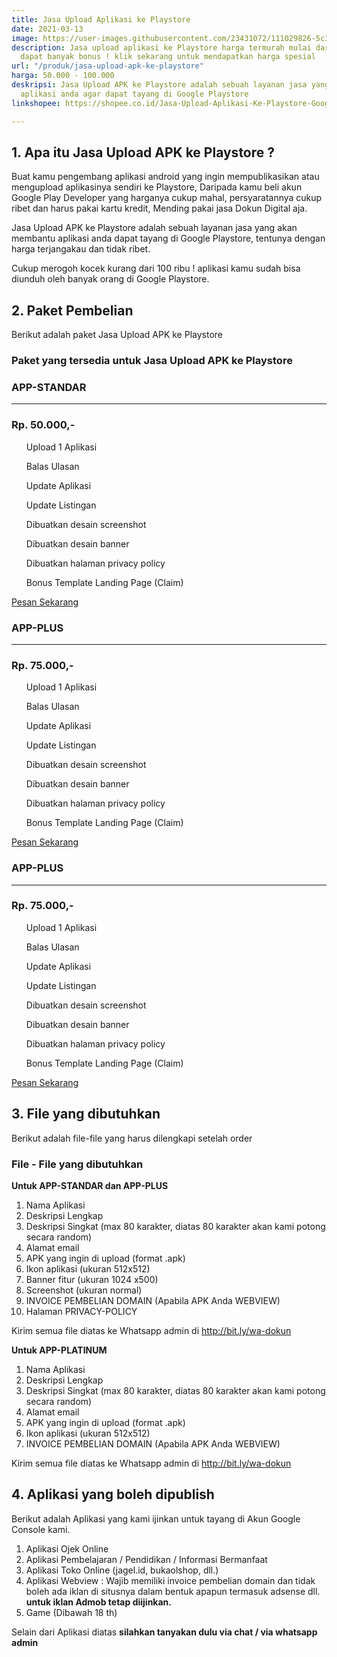 ```yaml
---
title: Jasa Upload Aplikasi ke Playstore
date: 2021-03-13
image: https://user-images.githubusercontent.com/23431072/111029826-5c325b00-8431-11eb-9468-5e284befce00.png
description: Jasa upload aplikasi ke Playstore harga termurah mulai dari 50 ribuan
  dapat banyak bonus ! klik sekarang untuk mendapatkan harga spesial
url: "/produk/jasa-upload-apk-ke-playstore"
harga: 50.000 - 100.000
deskripsi: Jasa Upload APK ke Playstore adalah sebuah layanan jasa yang akan membantu
  aplikasi anda agar dapat tayang di Google Playstore
linkshopee: https://shopee.co.id/Jasa-Upload-Aplikasi-Ke-Playstore-Google-Play-Console-i.8263390.3353433342

---
```

## 1. Apa itu Jasa Upload APK ke Playstore ?

Buat kamu pengembang aplikasi android yang ingin mempublikasikan atau mengupload aplikasinya sendiri ke Playstore, Daripada kamu beli akun Google Play Developer yang harganya cukup mahal, persyaratannya cukup ribet dan harus pakai kartu kredit, Mending pakai jasa Dokun Digital aja.

Jasa Upload APK ke Playstore adalah sebuah layanan jasa yang akan membantu aplikasi anda dapat tayang di Google Playstore, tentunya dengan harga terjangakau dan tidak ribet.

Cukup merogoh kocek kurang dari 100 ribu ! aplikasi kamu sudah bisa diunduh oleh banyak orang di Google Playstore.

## 2. Paket Pembelian

Berikut adalah paket Jasa Upload APK ke Playstore

### Paket yang tersedia untuk Jasa Upload APK ke Playstore

<div class="row mt-5">
  
  <!-- APP STANDAR -->
  <div class="col-md-4 mx-auto mt-3 px-4">
     <div class="card pricing-rates starter-plan text-center shadow rounded-lg border-0">
        <div class="card-body py-3">
          <h3 class="title text-primary">APP-STANDAR</h3>
                 <hr>
                   <h3 class="h3 mb-3 mt-2">Rp. 50.000,-</h3>
                     <ul class="list-unstyled text-left">
                        <p class="text-muted text-feature mb-0"><span class="text-primary h5 mr-2"><i class="uim uim-check-circle"></i></span></i>Upload 1 Aplikasi</p>
                        <p class="text-muted text-feature mb-0"><span class="text-danger h5 mr-2"><i class="uim uim-exclamation-circle"></i></span></i>Balas Ulasan</p>
                        <p class="text-muted text-feature mb-0"><span class="text-danger h5 mr-2"><i class="uim uim-exclamation-circle"></i></span></i>Update Aplikasi</p>
                        <p class="text-muted text-feature mb-0"><span class="text-danger h5 mr-2"><i class="uim uim-exclamation-circle"></i></span></i>Update Listingan</p>
                        <p class="text-muted text-feature mb-0"><span class="text-danger h5 mr-2"><i class="uim uim-exclamation-circle"></i></span></i>Dibuatkan desain screenshot</p>
                        <p class="text-muted text-feature mb-0"><span class="text-danger h5 mr-2"><i class="uim uim-exclamation-circle"></i></span></i>Dibuatkan desain banner</p>
                        <p class="text-muted text-feature mb-0"><span class="text-danger h5 mr-2"><i class="uim uim-exclamation-circle"></i></span></i>Dibuatkan halaman privacy policy</p>
                        <p class="text-muted text-feature mb-0"><span class="text-danger h5 mr-2"><i class="uim uim-exclamation-circle"></i></span></i>Bonus Template Landing Page (Claim)</p>
                        </ul>
           <a href="https://app.tokoorder.com/product/tokoorder-digital-personal/" class="btn btn-primary   mt-2 text-order">Pesan Sekarang</a>
        </div>
      </div>
    </div>

  <!-- APP PLUS -->
  <div class="col-md-4 mx-auto mt-3 px-4">
     <div class="card pricing-rates starter-plan text-center shadow rounded-lg border-0">
        <div class="card-body py-3">
          <h3 class="title text-primary">APP-PLUS</h3>
                 <hr>
                   <h3 class="h3 mb-3 mt-2">Rp. 75.000,-</h3>
                     <ul class="list-unstyled text-left">
                        <p class="text-muted text-feature mb-0"><span class="text-primary h5 mr-2"><i class="uim uim-check-circle"></i></span></i>Upload 1 Aplikasi</p>
                        <p class="text-muted text-feature mb-0"><span class="text-primary h5 mr-2"><i class="uim uim-check-circle"></i></span></i>Balas Ulasan</p>
                        <p class="text-muted text-feature mb-0"><span class="text-danger h5 mr-2"><i class="uim uim-exclamation-circle"></i></span></i>Update Aplikasi</p>
                        <p class="text-muted text-feature mb-0"><span class="text-danger h5 mr-2"><i class="uim uim-exclamation-circle"></i></span></i>Update Listingan</p>
                        <p class="text-muted text-feature mb-0"><span class="text-danger h5 mr-2"><i class="uim uim-exclamation-circle"></i></span></i>Dibuatkan desain screenshot</p>
                        <p class="text-muted text-feature mb-0"><span class="text-danger h5 mr-2"><i class="uim uim-exclamation-circle"></i></span></i>Dibuatkan desain banner</p>
                        <p class="text-muted text-feature mb-0"><span class="text-danger h5 mr-2"><i class="uim uim-exclamation-circle"></i></span></i>Dibuatkan halaman privacy policy</p>
                        <p class="text-muted text-feature mb-0"><span class="text-danger h5 mr-2"><i class="uim uim-exclamation-circle"></i></span></i>Bonus Template Landing Page (Claim)</p>
                        </ul>
           <a href="https://app.tokoorder.com/product/tokoorder-digital-personal/" class="btn btn-primary   mt-2 text-order">Pesan Sekarang</a>
        </div>
      </div>
    </div>

  <!-- APP PLATINUM -->
  <div class="col-md-4 mx-auto mt-3 px-4">
     <div class="card pricing-rates starter-plan text-center shadow rounded-lg border-0">
        <div class="card-body py-3">
          <h3 class="title text-primary">APP-PLUS</h3>
                 <hr>
                   <h3 class="h3 mb-3 mt-2">Rp. 75.000,-</h3>
                     <ul class="list-unstyled text-left">
                        <p class="text-muted text-feature mb-0"><span class="text-primary h5 mr-2"><i class="uim uim-check-circle"></i></span></i>Upload 1 Aplikasi</p>
                        <p class="text-muted text-feature mb-0"><span class="text-primary h5 mr-2"><i class="uim uim-check-circle"></i></span></i>Balas Ulasan</p>
                        <p class="text-muted text-feature mb-0"><span class="text-primary h5 mr-2"><i class="uim uim-check-circle"></i></span></i>Update Aplikasi</p>
                        <p class="text-muted text-feature mb-0"><span class="text-primary h5 mr-2"><i class="uim uim-check-circle"></i></span></i>Update Listingan</p>
                        <p class="text-muted text-feature mb-0"><span class="text-primary h5 mr-2"><i class="uim uim-check-circle"></i></span></i>Dibuatkan desain screenshot</p>
                        <p class="text-muted text-feature mb-0"><span class="text-primary h5 mr-2"><i class="uim uim-check-circle"></i></span></i>Dibuatkan desain banner</p>
                        <p class="text-muted text-feature mb-0"><span class="text-primary h5 mr-2"><i class="uim uim-check-circle"></i></span></i>Dibuatkan halaman privacy policy</p>
                        <p class="text-muted text-feature mb-0"><span class="text-primary h5 mr-2"><i class="uim uim-check-circle"></i></span></i>Bonus Template Landing Page (Claim)</p>
                        </ul>
           <a href="https://app.tokoorder.com/product/tokoorder-digital-personal/" class="btn btn-primary   mt-2 text-order">Pesan Sekarang</a>
        </div>
      </div>
    </div>


<!--<div class="col-md-4"> 
<div class="card">
<div class="card-body">
<h5 class="card-title">APP-STANDAR</h5>
<ul>
<li>Upload 1 Aplikasi</li>
<li><s>Balas ulasan</s></li>
<li><s>Update aplikasi (via admin)</s></li>
<li><s>Update listingan (deskripsi, screenshot, icon, dll.)</s></li>
<li><s>Di buatkan desain screenshot</s></li>
<li><s>Di buatkan desain banner</s></li>
<li><s>Di buatkan halaman privacy policy</s></li>
<li><s>Bonus Template Landing Page</s></li>
</ul>
</div>
</div>
</div>

<div class="col-md-4"> 
<div class="card">
<div class="card-body">
<h5 class="card-title">APP-PLUS</h5>
<ul>
<li>Upload 1 Aplikasi</li>
<li>Balas ulasan</li>
<li><s>Update aplikasi (via admin)</s></li>
<li><s>Update listingan (deskripsi, screenshot, icon, dll.)</s></li>
<li><s>Di buatkan desain screenshot</s></li>
<li><s>Di buatkan desain banner</s></li>
<li><s>Di buatkan halaman privacy policy</s></li>
<li><s>Bonus Template Landing Page</s></li>
</ul>
</div>
</div>
</div>

<div class="col-md-4"> 
<div class="card">
<div class="card-body">
<h5 class="card-title">APP-PLATINUM</h5>
<ul>
<li>Upload 1 Aplikasi</li>
<li>Balas ulasan</li>
<li>Update aplikasi (via admin)</li>
<li>Update listingan (deskripsi, screenshot, icon, dll.)</li>
<li>Di buatkan desain screenshot</li>
<li>Di buatkan desain banner</li>
<li>Di buatkan halaman privacy policy</li>
<li>Bonus Template Landing Page</li>
</ul>
</div>
</div>
</div> -->

<!-- <div class="col-md-3"> <!-- APP-MAX
<div class="card">
<div class="card-body">
<h5 class="card-title">APP-MAX</h5>
<ul>
<li>Upload 1 Aplikasi</li>
<li>Balas ulasan</li>
<li>Update aplikasi (via admin)</li>
<li>Update listingan (deskripsi, screenshot, icon, dll.)</li>
<li>Di buatkan desain screenshot</li>
<li>Di buatkan desain banner</li>
<li>Di buatkan halaman privacy policy</li>
<li>Bonus Template Landing Page</li>
</ul>
</div>
</div>
</div>-->

</div>

## 3. File yang dibutuhkan

Berikut adalah file-file yang harus dilengkapi setelah order

### File - File yang dibutuhkan

**Untuk APP-STANDAR dan APP-PLUS**

 1. Nama Aplikasi
 2. Deskripsi Lengkap
 3. Deskripsi Singkat (max 80 karakter, diatas 80 karakter akan kami potong secara random)
 4. Alamat email
 5. APK yang ingin di upload (format .apk)
 6. Ikon aplikasi (ukuran 512x512)
 7. Banner fitur (ukuran 1024 x500)
 8. Screenshot (ukuran normal)
 9. INVOICE PEMBELIAN DOMAIN (Apabila APK Anda WEBVIEW)
10. Halaman PRIVACY-POLICY

Kirim semua file diatas ke Whatsapp admin di http://bit.ly/wa-dokun

**Untuk APP-PLATINUM**

1. Nama Aplikasi
2. Deskripsi Lengkap
3. Deskripsi Singkat (max 80 karakter, diatas 80 karakter akan kami potong secara random)
4. Alamat email
5. APK yang ingin di upload (format .apk)
6. Ikon aplikasi (ukuran 512x512)
7. INVOICE PEMBELIAN DOMAIN (Apabila APK Anda WEBVIEW)

Kirim semua file diatas ke Whatsapp admin di http://bit.ly/wa-dokun

## 4. Aplikasi yang boleh dipublish

Berikut adalah Aplikasi yang kami ijinkan untuk tayang di Akun Google Console kami.

1. Aplikasi Ojek Online
2. Aplikasi Pembelajaran / Pendidikan / Informasi Bermanfaat
3. Aplikasi Toko Online (jagel.id, bukaolshop, dll.)
4. Aplikasi Webview : Wajib memiliki invoice pembelian domain dan tidak boleh ada iklan di situsnya dalam bentuk apapun termasuk adsense dll. **untuk iklan Admob tetap diijinkan.**
5. Game (Dibawah 18 th)

Selain dari Aplikasi diatas **silahkan tanyakan dulu via chat / via whatsapp admin**